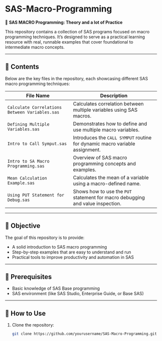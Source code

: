 # SAS-Macro-Programming

📌 **SAS MACRO Programming: Theory and a lot of Practice**

This repository contains a collection of SAS programs focused on macro programming techniques. It’s designed to serve as a practical learning resource with real, runnable examples that cover foundational to intermediate macro concepts.

---

## 📂 Contents

Below are the key files in the repository, each showcasing different SAS macro programming techniques:

| File Name                              | Description |
|----------------------------------------|-------------|
| `Calculate Correlations Between Variables.sas` | Calculates correlation between multiple variables using SAS macros. |
| `Defining Multiple Variables.sas`         | Demonstrates how to define and use multiple macro variables. |
| `Intro to Call Symput.sas`                | Introduces the `CALL SYMPUT` routine for dynamic macro variable assignment. |
| `Intro to SA Macro Programming.sas`       | Overview of SAS macro programming concepts and examples. |
| `Mean Calculation Example.sas`            | Calculates the mean of a variable using a macro-defined name. |
| `Using PUT Statement for Debug.sas`       | Shows how to use the `PUT` statement for macro debugging and value inspection. |

---

## 🎯 Objective

The goal of this repository is to provide:
- A solid introduction to SAS macro programming
- Step-by-step examples that are easy to understand and run
- Practical tools to improve productivity and automation in SAS

---

## 📘 Prerequisites

- Basic knowledge of SAS Base programming
- SAS environment (like SAS Studio, Enterprise Guide, or Base SAS)

---

## 🚀 How to Use

1. Clone the repository:
   ```bash
   git clone https://github.com/yourusername/SAS-Macro-Programming.git
